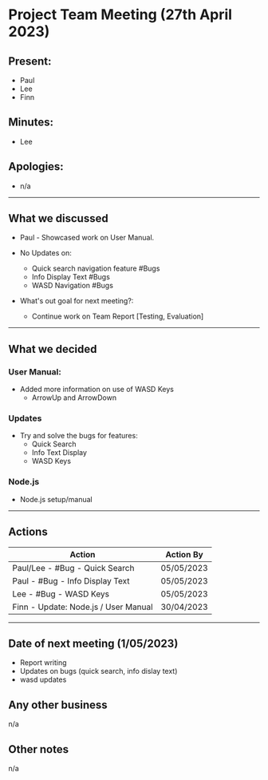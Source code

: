 # Project Team Meeting (27th April 2023)

## Present:
- Paul
- Lee
- Finn

## Minutes:
- Lee

## Apologies:
- n/a

---

## What we discussed
- Paul - Showcased work on User Manual.
- No Updates on:
  - Quick search navigation feature #Bugs
  - Info Display Text #Bugs
  - WASD Navigation #Bugs

- What's out goal for next meeting?:
  - Continue work on Team Report [Testing, Evaluation]

---

## What we decided

### User Manual:
- Added more information on use of WASD Keys
  - ArrowUp and ArrowDown

### Updates
- Try and solve the bugs for features:
  - Quick Search
  - Info Text Display
  - WASD Keys

### Node.js
- Node.js setup/manual

---

## Actions
| Action | Action By |
| --- | ----------- |
| Paul/Lee - #Bug - Quick Search | 05/05/2023 |
| Paul - #Bug - Info Display Text | 05/05/2023 |
| Lee - #Bug - WASD Keys | 05/05/2023 |
| Finn - Update: Node.js / User Manual | 30/04/2023 |

---

## Date of next meeting (1/05/2023)
- Report writing 
- Updates on bugs (quick search, info dislay text)
- wasd updates

## Any other business
n/a

## Other notes
n/a
